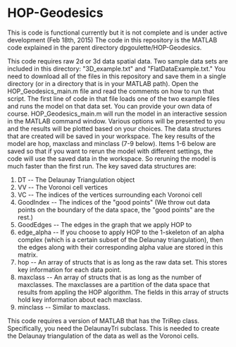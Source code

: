 HOP-Geodesics
=============
This is code is functional currently but it is not complete and is under active development (Feb 18th, 2015)
The code in this repository is the MATLAB code explained in the parent directory dpgoulette/HOP-Geodesics.
 
This code requires raw 2d or 3d data spatial data.  Two sample data sets are included in this directory: "3D_example.txt" and "FlatDataExample.txt."  You need to download all of the files in this repository and save them in a single directory (or in a directory that is in your MATLAB path).  Open the HOP_Geodesics_main.m file and read the comments on how to run that script.  The first line of code in that file loads one of the two example files and runs the model on that data set.  You can provide your own data of course.  HOP_Geodesics_main.m will run the model in an interactive session in the MATLAB command window.  Various options will be presented to you and the results will be plotted based on your choices.  The data structures that are created will be saved in your workspace.  The key results of the model are hop, maxclass and minclass (7-9 below).  Items 1-6 below are saved so that if you want to rerun the model with different settings, the code will use the saved data in the workspace.  So reruning the model is much faster than the first run.  The key saved data structures are:

1. DT -- The Delaunay Triangulation object
2. VV -- The Voronoi cell vertices
3. VC -- The indices of the vertices surrounding each Voronoi cell
4. GoodIndex -- The indices of the "good points" (We throw out data points on the boundary of the data space, the "good points" are the rest.)
5. GoodEdges -- The edges in the graph that we apply HOP to
6. edge_alpha -- If you choose to apply HOP to the 1-skeleton of an alpha complex (which is a certain subset of the Delaunay triangulation), then the edges along with their corresponding alpha value are stored in this matrix.
7. hop -- An array of structs that is as long as the raw data set.  This stores key information for each data point.
8. maxclass -- An array of structs that is as long as the number of maxclasses.  The maxclasses are a partition of the data space that results from appling the HOP algorithm.  The fields in this array of structs hold key information about each maxclass.
9. minclass -- Similar to maxclass.

This code requires a version of MATLAB that has the TriRep class.  Specifically, you need the DelaunayTri subclass.  This is needed to create the Delaunay triangulation of the data as well as the Voronoi cells.




 
 

